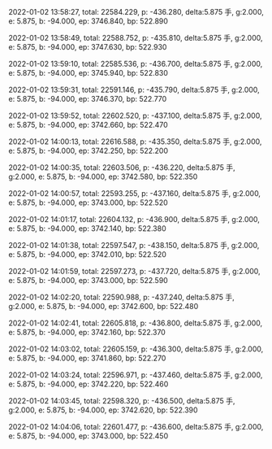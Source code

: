 2022-01-02 13:58:27, total: 22584.229, p: -436.280, delta:5.875 手, g:2.000, e: 5.875, b: -94.000, ep: 3746.840, bp: 522.890

2022-01-02 13:58:49, total: 22588.752, p: -435.810, delta:5.875 手, g:2.000, e: 5.875, b: -94.000, ep: 3747.630, bp: 522.930

2022-01-02 13:59:10, total: 22585.536, p: -436.700, delta:5.875 手, g:2.000, e: 5.875, b: -94.000, ep: 3745.940, bp: 522.830

2022-01-02 13:59:31, total: 22591.146, p: -435.790, delta:5.875 手, g:2.000, e: 5.875, b: -94.000, ep: 3746.370, bp: 522.770

2022-01-02 13:59:52, total: 22602.520, p: -437.100, delta:5.875 手, g:2.000, e: 5.875, b: -94.000, ep: 3742.660, bp: 522.470

2022-01-02 14:00:13, total: 22616.588, p: -435.350, delta:5.875 手, g:2.000, e: 5.875, b: -94.000, ep: 3742.250, bp: 522.200

2022-01-02 14:00:35, total: 22603.506, p: -436.220, delta:5.875 手, g:2.000, e: 5.875, b: -94.000, ep: 3742.580, bp: 522.350

2022-01-02 14:00:57, total: 22593.255, p: -437.160, delta:5.875 手, g:2.000, e: 5.875, b: -94.000, ep: 3743.000, bp: 522.520

2022-01-02 14:01:17, total: 22604.132, p: -436.900, delta:5.875 手, g:2.000, e: 5.875, b: -94.000, ep: 3742.140, bp: 522.380

2022-01-02 14:01:38, total: 22597.547, p: -438.150, delta:5.875 手, g:2.000, e: 5.875, b: -94.000, ep: 3742.010, bp: 522.520

2022-01-02 14:01:59, total: 22597.273, p: -437.720, delta:5.875 手, g:2.000, e: 5.875, b: -94.000, ep: 3743.000, bp: 522.590

2022-01-02 14:02:20, total: 22590.988, p: -437.240, delta:5.875 手, g:2.000, e: 5.875, b: -94.000, ep: 3742.600, bp: 522.480

2022-01-02 14:02:41, total: 22605.818, p: -436.800, delta:5.875 手, g:2.000, e: 5.875, b: -94.000, ep: 3742.160, bp: 522.370

2022-01-02 14:03:02, total: 22605.159, p: -436.300, delta:5.875 手, g:2.000, e: 5.875, b: -94.000, ep: 3741.860, bp: 522.270

2022-01-02 14:03:24, total: 22596.971, p: -437.460, delta:5.875 手, g:2.000, e: 5.875, b: -94.000, ep: 3742.220, bp: 522.460

2022-01-02 14:03:45, total: 22598.320, p: -436.500, delta:5.875 手, g:2.000, e: 5.875, b: -94.000, ep: 3742.620, bp: 522.390

2022-01-02 14:04:06, total: 22601.477, p: -436.600, delta:5.875 手, g:2.000, e: 5.875, b: -94.000, ep: 3743.000, bp: 522.450